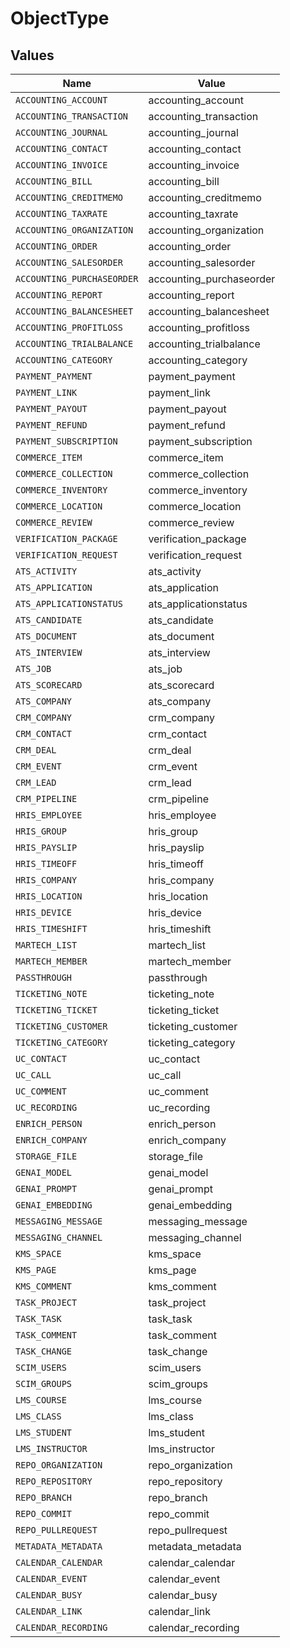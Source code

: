 # ObjectType


## Values

| Name                       | Value                      |
| -------------------------- | -------------------------- |
| `ACCOUNTING_ACCOUNT`       | accounting_account         |
| `ACCOUNTING_TRANSACTION`   | accounting_transaction     |
| `ACCOUNTING_JOURNAL`       | accounting_journal         |
| `ACCOUNTING_CONTACT`       | accounting_contact         |
| `ACCOUNTING_INVOICE`       | accounting_invoice         |
| `ACCOUNTING_BILL`          | accounting_bill            |
| `ACCOUNTING_CREDITMEMO`    | accounting_creditmemo      |
| `ACCOUNTING_TAXRATE`       | accounting_taxrate         |
| `ACCOUNTING_ORGANIZATION`  | accounting_organization    |
| `ACCOUNTING_ORDER`         | accounting_order           |
| `ACCOUNTING_SALESORDER`    | accounting_salesorder      |
| `ACCOUNTING_PURCHASEORDER` | accounting_purchaseorder   |
| `ACCOUNTING_REPORT`        | accounting_report          |
| `ACCOUNTING_BALANCESHEET`  | accounting_balancesheet    |
| `ACCOUNTING_PROFITLOSS`    | accounting_profitloss      |
| `ACCOUNTING_TRIALBALANCE`  | accounting_trialbalance    |
| `ACCOUNTING_CATEGORY`      | accounting_category        |
| `PAYMENT_PAYMENT`          | payment_payment            |
| `PAYMENT_LINK`             | payment_link               |
| `PAYMENT_PAYOUT`           | payment_payout             |
| `PAYMENT_REFUND`           | payment_refund             |
| `PAYMENT_SUBSCRIPTION`     | payment_subscription       |
| `COMMERCE_ITEM`            | commerce_item              |
| `COMMERCE_COLLECTION`      | commerce_collection        |
| `COMMERCE_INVENTORY`       | commerce_inventory         |
| `COMMERCE_LOCATION`        | commerce_location          |
| `COMMERCE_REVIEW`          | commerce_review            |
| `VERIFICATION_PACKAGE`     | verification_package       |
| `VERIFICATION_REQUEST`     | verification_request       |
| `ATS_ACTIVITY`             | ats_activity               |
| `ATS_APPLICATION`          | ats_application            |
| `ATS_APPLICATIONSTATUS`    | ats_applicationstatus      |
| `ATS_CANDIDATE`            | ats_candidate              |
| `ATS_DOCUMENT`             | ats_document               |
| `ATS_INTERVIEW`            | ats_interview              |
| `ATS_JOB`                  | ats_job                    |
| `ATS_SCORECARD`            | ats_scorecard              |
| `ATS_COMPANY`              | ats_company                |
| `CRM_COMPANY`              | crm_company                |
| `CRM_CONTACT`              | crm_contact                |
| `CRM_DEAL`                 | crm_deal                   |
| `CRM_EVENT`                | crm_event                  |
| `CRM_LEAD`                 | crm_lead                   |
| `CRM_PIPELINE`             | crm_pipeline               |
| `HRIS_EMPLOYEE`            | hris_employee              |
| `HRIS_GROUP`               | hris_group                 |
| `HRIS_PAYSLIP`             | hris_payslip               |
| `HRIS_TIMEOFF`             | hris_timeoff               |
| `HRIS_COMPANY`             | hris_company               |
| `HRIS_LOCATION`            | hris_location              |
| `HRIS_DEVICE`              | hris_device                |
| `HRIS_TIMESHIFT`           | hris_timeshift             |
| `MARTECH_LIST`             | martech_list               |
| `MARTECH_MEMBER`           | martech_member             |
| `PASSTHROUGH`              | passthrough                |
| `TICKETING_NOTE`           | ticketing_note             |
| `TICKETING_TICKET`         | ticketing_ticket           |
| `TICKETING_CUSTOMER`       | ticketing_customer         |
| `TICKETING_CATEGORY`       | ticketing_category         |
| `UC_CONTACT`               | uc_contact                 |
| `UC_CALL`                  | uc_call                    |
| `UC_COMMENT`               | uc_comment                 |
| `UC_RECORDING`             | uc_recording               |
| `ENRICH_PERSON`            | enrich_person              |
| `ENRICH_COMPANY`           | enrich_company             |
| `STORAGE_FILE`             | storage_file               |
| `GENAI_MODEL`              | genai_model                |
| `GENAI_PROMPT`             | genai_prompt               |
| `GENAI_EMBEDDING`          | genai_embedding            |
| `MESSAGING_MESSAGE`        | messaging_message          |
| `MESSAGING_CHANNEL`        | messaging_channel          |
| `KMS_SPACE`                | kms_space                  |
| `KMS_PAGE`                 | kms_page                   |
| `KMS_COMMENT`              | kms_comment                |
| `TASK_PROJECT`             | task_project               |
| `TASK_TASK`                | task_task                  |
| `TASK_COMMENT`             | task_comment               |
| `TASK_CHANGE`              | task_change                |
| `SCIM_USERS`               | scim_users                 |
| `SCIM_GROUPS`              | scim_groups                |
| `LMS_COURSE`               | lms_course                 |
| `LMS_CLASS`                | lms_class                  |
| `LMS_STUDENT`              | lms_student                |
| `LMS_INSTRUCTOR`           | lms_instructor             |
| `REPO_ORGANIZATION`        | repo_organization          |
| `REPO_REPOSITORY`          | repo_repository            |
| `REPO_BRANCH`              | repo_branch                |
| `REPO_COMMIT`              | repo_commit                |
| `REPO_PULLREQUEST`         | repo_pullrequest           |
| `METADATA_METADATA`        | metadata_metadata          |
| `CALENDAR_CALENDAR`        | calendar_calendar          |
| `CALENDAR_EVENT`           | calendar_event             |
| `CALENDAR_BUSY`            | calendar_busy              |
| `CALENDAR_LINK`            | calendar_link              |
| `CALENDAR_RECORDING`       | calendar_recording         |